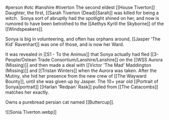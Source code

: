 #person #otc #lanshire #tiverton 
The second eldest [[House Tiverton]] Daughter, the first, [[Sarah Tiverton (Dead)|Sarah]] was killed for being a witch.  Sonya sort of abruptly had the spotlight shined on her, and now is rumored to have been betrothed to the [[Aethys Kyrill the Skyborne]] of the [[Windspeakers]].

Sonya is big in volunteering, and often has orphans around, [[Jasper 'The Kid' Ravenhart]] was one of those, and is now her Ward.

It was revealed in [[S1 - To the Animus]] that Sonya actually had fled [[3-People/Ostean Trade Consortium/Lanshire/Lanshire]] on the [[WSS Aurora (Missing)]] and then made a deal with [[Victor 'The Mad' Maddington (Missing)]] and [[Tristan Winters]] when the Aurora was taken.  After the Mutiny, she hid her presence from the new crew of [[The Wayward Bounty]], until she was given up by Jasper.  The 10+ year old [[Portrait of Sonya|portrait]] [[Harlan 'Redpan' Rask]] pulled from [[The Catacombs]] matches her exactly.

Owns a purebread persian cat named [[Buttercup]].

![[Sonia Tiverton.webp]]